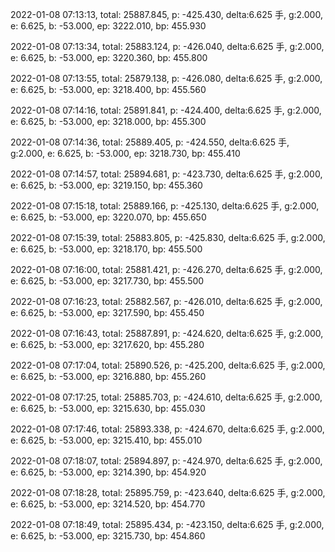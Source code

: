 2022-01-08 07:13:13, total: 25887.845, p: -425.430, delta:6.625 手, g:2.000, e: 6.625, b: -53.000, ep: 3222.010, bp: 455.930

2022-01-08 07:13:34, total: 25883.124, p: -426.040, delta:6.625 手, g:2.000, e: 6.625, b: -53.000, ep: 3220.360, bp: 455.800

2022-01-08 07:13:55, total: 25879.138, p: -426.080, delta:6.625 手, g:2.000, e: 6.625, b: -53.000, ep: 3218.400, bp: 455.560

2022-01-08 07:14:16, total: 25891.841, p: -424.400, delta:6.625 手, g:2.000, e: 6.625, b: -53.000, ep: 3218.000, bp: 455.300

2022-01-08 07:14:36, total: 25889.405, p: -424.550, delta:6.625 手, g:2.000, e: 6.625, b: -53.000, ep: 3218.730, bp: 455.410

2022-01-08 07:14:57, total: 25894.681, p: -423.730, delta:6.625 手, g:2.000, e: 6.625, b: -53.000, ep: 3219.150, bp: 455.360

2022-01-08 07:15:18, total: 25889.166, p: -425.130, delta:6.625 手, g:2.000, e: 6.625, b: -53.000, ep: 3220.070, bp: 455.650

2022-01-08 07:15:39, total: 25883.805, p: -425.830, delta:6.625 手, g:2.000, e: 6.625, b: -53.000, ep: 3218.170, bp: 455.500

2022-01-08 07:16:00, total: 25881.421, p: -426.270, delta:6.625 手, g:2.000, e: 6.625, b: -53.000, ep: 3217.730, bp: 455.500

2022-01-08 07:16:23, total: 25882.567, p: -426.010, delta:6.625 手, g:2.000, e: 6.625, b: -53.000, ep: 3217.590, bp: 455.450

2022-01-08 07:16:43, total: 25887.891, p: -424.620, delta:6.625 手, g:2.000, e: 6.625, b: -53.000, ep: 3217.620, bp: 455.280

2022-01-08 07:17:04, total: 25890.526, p: -425.200, delta:6.625 手, g:2.000, e: 6.625, b: -53.000, ep: 3216.880, bp: 455.260

2022-01-08 07:17:25, total: 25885.703, p: -424.610, delta:6.625 手, g:2.000, e: 6.625, b: -53.000, ep: 3215.630, bp: 455.030

2022-01-08 07:17:46, total: 25893.338, p: -424.670, delta:6.625 手, g:2.000, e: 6.625, b: -53.000, ep: 3215.410, bp: 455.010

2022-01-08 07:18:07, total: 25894.897, p: -424.970, delta:6.625 手, g:2.000, e: 6.625, b: -53.000, ep: 3214.390, bp: 454.920

2022-01-08 07:18:28, total: 25895.759, p: -423.640, delta:6.625 手, g:2.000, e: 6.625, b: -53.000, ep: 3214.520, bp: 454.770

2022-01-08 07:18:49, total: 25895.434, p: -423.150, delta:6.625 手, g:2.000, e: 6.625, b: -53.000, ep: 3215.730, bp: 454.860